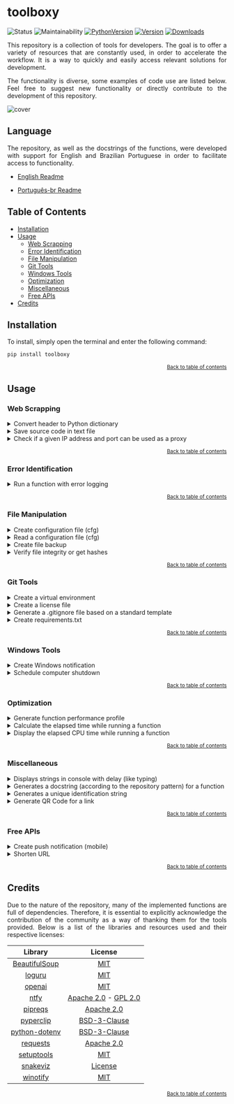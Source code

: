 <div align="left">

# toolboxy

![Status](https://img.shields.io/badge/status-active-brightgree)
![Maintainability](https://img.shields.io/codeclimate/maintainability/Lima-e-Silva/toolboxy?logo=codeclimate)
[![PythonVersion](https://img.shields.io/pypi/pyversions/toolboxy)](https://www.python.org/downloads/)
[![Version](https://img.shields.io/pypi/v/toolboxy)](https://pypi.org/project/toolboxy/)
[![Downloads](https://static.pepy.tech/badge/toolboxy)](https://pepy.tech/project/toolboxy)

<p align="justify">
This repository is a collection of tools for developers. The goal is to offer a variety of resources that are constantly used, in order to accelerate the workflow. It is a way to quickly and easily access relevant solutions for development.
</p>

<p align="justify">
The functionality is diverse, some examples of code use are listed below. Feel free to suggest new functionality or directly contribute to the development of this repository.
</p>

![cover](https://github.com/Lima-e-Silva/toolboxy/blob/main/misc/cover.png)

</div>

## Language

<p align="justify">
   The repository, as well as the docstrings of the functions, were developed with support for English and Brazilian Portuguese in order to facilitate access to functionality.
</p>

- [English Readme](https://github.com/Lima-e-Silva/toolboxy/blob/main/README.md)

- [Português-br Readme](https://github.com/Lima-e-Silva/toolboxy/blob/main/README.pt-br.md)

## Table of Contents

- [Installation](#installation)
- [Usage](#usage)
  - [Web Scrapping](#web-scrapping)
  - [Error Identification](#error-identification)
  - [File Manipulation](#file-manipulation)
  - [Git Tools](#git-tools)
  - [Windows Tools](#windows-tools)
  - [Optimization](#optimization)
  - [Miscellaneous](#miscellaneous)
  - [Free APIs](#free-apis)
- [Credits](#credits)


## Installation

To install, simply open the terminal and enter the following command:
```cmd
pip install toolboxy
```

<div align='right'>

<sup>[Back to table of contents](#table-of-contents)</sup>

</div>

## Usage

### Web Scrapping
<details>
 <summary>Convert header to Python dictionary</summary>
 
 ```python
import toolboxy

headers = """sec-ch-ua-platform: "Windows"
sec-fetch-dest: document
sec-fetch-mode: navigate
sec-fetch-site: same-origin
user-agent: Mozilla/5.0 (Windows NT 10.0; Win64; x64) AppleWebKit/537.36 (KHTML, like Gecko) Chrome/108.0.0.0 Safari/537.36"""

headers_dict = toolboxy.chrome2dict(headers_str=headers)
```

</details>

 <details>
 <summary>Save source code in text file</summary>
 
 ```python
import toolboxy

url = 'https://raw.githubusercontent.com/Lima-e-Silva/toolboxy/main/README.md'

toolboxy.html2txt(url=url, output_path='Github-toolboxy.txt')
 ```
 </details>

<details>
 <summary>Check if a given IP address and port can be used as a proxy</summary>
 
 ```python
 import toolboxy
 
 # IP addresses and respective ports can be found here: "https://free-proxy-list.net"
 ip = '80.252.5.34'
 port = '7001'
 
 if toolboxy.verify_proxy(ip=ip, port=port):
    print('IP and port are functional!')
  ```
 </details>

<div align='right'>

<sup>[Back to table of contents](#table-of-contents)</sup>

</div>

### Error Identification
 
 <details>
 <summary>Run a function with error logging</summary>
 
 ```python
 import toolboxy
 
 # Function that is experiencing errors
 def foo(a,b):
    return a/b
 
 toolboxy.debug_function(foo, a=1, b=0, output='logfile')
```
</details>

<div align='right'>

<sup>[Back to table of contents](#table-of-contents)</sup>

</div>

### File Manipulation
 
 <details>
 <summary>Create configuration file (cfg)</summary>
 
 ```python
 import toolboxy
 
 config_dict = {
    'section': {
        'A': '1',
        'B': '2'
    }
 }
 
 toolboxy.create_cfg(file='config.cfg', cfg_dict=config_dict)
 ```
 </details>

<details>
 <summary>Read a configuration file (cfg)</summary>
 
 ```python
 import toolboxy
 
 config_dict = toolboxy.read_cfg(file='config.cfg')

 ```
 </details>

<details>
 <summary>Create file backup</summary>
 
 ```python
import toolboxy

toolboxy.backup(file='important_file.txt',
                output_path='backups/security_copies')
```
</details>

<details>
 <summary>Verify file integrity or get hashes</summary>
 
 ```python
 import toolboxy

if toolboxy.check_hash('file.txt', 'backup.txt'):
    print('Integrity Verified')

file_hash = toolboxy.check_hash('file.txt')
```
</details>

<div align='right'>

<sup>[Back to table of contents](#table-of-contents)</sup>

</div>


### Git Tools
 
 <details>
 <summary>Create a virtual environment</summary>
 
 ```python
 import toolboxy

toolboxy.create_env()
```
</details>

<details>
 <summary>Create a license file</summary>
 
 ```python
 import toolboxy

toolboxy.license(license_type='MIT', name='Luiz Paulo Lima e Silva')

 ```
 </details>

 <details>
 <summary>Generate a .gitignore file based on a standard template</summary>
 
 ```python
 import toolboxy

toolboxy.git_ignore(folders=['personal-folder'], extensions=['xlsx', 'pdf'])
```
 </details>

 <details>
 <summary>Create requirements.txt</summary>
 
 ```python
 import toolboxy

toolboxy.requirements()
 ```
 </details>

 <div align='right'>

<sup>[Back to table of contents](#table-of-contents)</sup>

</div>

### Windows Tools
 
 <details>
 <summary>Create Windows notification</summary>
 
 ```python
 import toolboxy

toolboxy.notify(
    id='toolboxy',
    title='Demonstration',
    message='This notification is merely a demonstration',
    buttons={'Open link': 'https://github.com/Lima-e-Silva/toolboxy/'},
    sound=True,
    audio_loop=False)
```
</details>

<details>
 <summary>Schedule computer shutdown</summary>
 
 ```python
import toolboxy

toolboxy.shutdown(time=3600, message="Time to sleep Zzz...")
```
</details>

<div align='right'>

<sup>[Back to table of contents](#table-of-contents)</sup>

</div>

### Optimization
 
 <details>
 <summary>Generate function performance profile</summary>
 
 ```python
 import toolboxy

def foo(x, y=3):
    for n in range(x):
        print(n**y)

toolboxy.prof('output', foo, 100, y=2)
```
</details>

<details>
 <summary>Calculate the elapsed time while running a function</summary>
 
 ```python
 import toolboxy

def foo(n):
    values = list()
    for i in range(n):
        for _ in range(i):
            values.append(i)
    print(values)

print(toolboxy.elapsed_clocktime(foo, 100))

```
</details>

<details>
 <summary>Display the elapsed CPU time while running a function</summary>
 
 ```python
 import toolboxy

def foo(n):
    values = list()
    for i in range(n):
        for _ in range(i):
            values.append(i)
    print(values)

toolboxy.elapsed_cputime(foo, 100)
```
</details>

<div align='right'>

<sup>[Back to table of contents](#table-of-contents)</sup>

</div>

### Miscellaneous
 
 <details>
 <summary>Displays strings in console with delay (like typing)</summary>
 
 ```python
import toolboxy

toolboxy.delay_print('Hello World!')
```
</details>
 
 <details>
 <summary>Generates a docstring (according to the repository pattern) for a function</summary>
 
 ```python
import toolboxy


def my_function():
    print("this is my function")


print(toolboxy.gpt_docstring(my_function,api_key="YOUR_API_KEY"))

# Output:
# """
# English:
# ----------
# Prints a string to the console.
#
# Returns
# -------
# None
#
# Português (brasileiro):
# ----------
# Imprime uma string no console.
#
# Retorna
# -------
# None
# """

# You can also store your api_key in a .env file then call the function without specifying the api_key.
# Example:
# toolboxy.gpt_docstring(my_function)
```
</details>
 
 <details>
 <summary>Generates a unique identification string</summary>
 
 ```python
import toolboxy

id = toolboxy.unique_id(length=6,
                        letters=True,
                        numbers=True,
                        lower_case=False,
                        blocks=4)

# Example output: 0AMKPJ-LITCGF-N5A1LM-TCSHZF
```
</details>

<details>
 <summary>Generate QR Code for a link</summary>
 
 ```python
 import toolboxy

toolboxy.QRcode(url='https://github.com/Lima-e-Silva/toolboxy/',
                size=150,
                output='My QR Code')

```
</details>

<div align='right'>

<sup>[Back to table of contents](#table-of-contents)</sup>

</div>

### Free APIs
 
  <details>
 <summary>Create push notification (mobile)</summary>
 
 ```python
 import toolboxy

TOPIC = 'notifications'  # More information here: https://ntfy.sh

toolboxy.smartphone_notify(topic=TOPIC,
                           message='This is a demonstration notification',
                           title='Test Notification')
```
</details>

<details>
 <summary>Shorten URL</summary>
 
 ```python
 import toolboxy

url = 'https://www.google.com.br'

if short:= toolboxy.short_url(url):
    print(short)

# Example Output: https://gotiny.cc/xr4cs6
```
</details>

<div align='right'>

<sup>[Back to table of contents](#table-of-contents)</sup>

</div>

## Credits

<p align="justify">
Due to the nature of the repository, many of the implemented functions are full of dependencies. Therefore, it is essential to explicitly acknowledge the contribution of the community as a way of thanking them for the tools provided. Below is a list of the libraries and resources used and their respective licenses:
</p>

|   Library   | License |
|:--------------:|:-------:|
| [BeautifulSoup](https://www.crummy.com/software/BeautifulSoup/) |   [MIT](https://www.crummy.com/software/BeautifulSoup/)   |
| [loguru](https://github.com/Delgan/loguru) | [MIT](https://github.com/Delgan/loguru/blob/master/LICENSE) |
| [openai](https://github.com/openai/openai-python) | [MIT](https://github.com/openai/openai-python/blob/main/LICENSE) |
| [ntfy](https://github.com/binwiederhier/ntfy) | [Apache 2.0](https://github.com/binwiederhier/ntfy/blob/main/LICENSE) - [GPL 2.0](https://github.com/binwiederhier/ntfy/blob/main/LICENSE.GPLv2) |
| [pipreqs](https://github.com/bndr/pipreqs) | [Apache 2.0](https://github.com/bndr/pipreqs/blob/master/LICENSE) |
| [pyperclip](https://github.com/asweigart/pyperclip) | [BSD-3-Clause](https://github.com/asweigart/pyperclip/blob/master/LICENSE.txt) |
| [python-dotenv](https://github.com/theskumar/python-dotenv) | [BSD-3-Clause](https://github.com/theskumar/python-dotenv/blob/main/LICENSE) |
| [requests](https://github.com/psf/requests) | [Apache 2.0](https://github.com/psf/requests/blob/main/LICENSE) |
| [setuptools](https://github.com/pypa/setuptools) | [MIT](https://github.com/pypa/setuptools/blob/main/LICENSE) |
| [snakeviz](https://github.com/jiffyclub/snakeviz) | [License](https://github.com/jiffyclub/snakeviz/blob/master/LICENSE.txt) |
| [winotify](https://github.com/versa-syahptr/winotify) | [MIT](https://github.com/versa-syahptr/winotify/blob/master/LICENSE) |

<div align='right'>

<sup>[Back to table of contents](#table-of-contents)</sup>

</div>